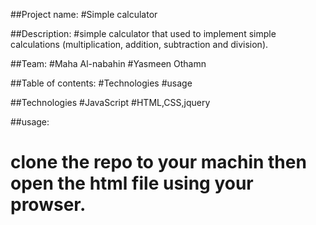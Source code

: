##Project name:
#Simple calculator

##Description:
#simple calculator that used to implement simple calculations (multiplication, addition, subtraction and division). 

##Team:
#Maha Al-nabahin
#Yasmeen Othamn

##Table of contents:
#Technologies
#usage

##Technologies
#JavaScript
#HTML,CSS,jquery

##usage:
# clone the repo to your machin then open the html file using your prowser.